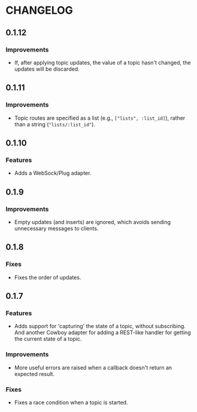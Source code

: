 # CHANGELOG

## 0.1.12

### Improvements

- If, after applying topic updates, the value of a topic hasn't changed, the updates will be discarded.

## 0.1.11

### Improvements

- Topic routes are specified as a list (e.g., `["lists", :list_id]`), rather than a string (`"lists/:list_id"`).

## 0.1.10

### Features

- Adds a WebSock/Plug adapter.

## 0.1.9

### Improvements

- Empty updates (and inserts) are ignored, which avoids sending unnecessary messages to clients.

## 0.1.8

### Fixes

- Fixes the order of updates.

## 0.1.7

### Features

- Adds support for 'capturing' the state of a topic, without subscribing. And another Cowboy adapter for adding a REST-like handler for getting the current state of a topic.

### Improvements

- More useful errors are raised when a callback doesn't return an expected result.

### Fixes

- Fixes a race condition when a topic is started.
